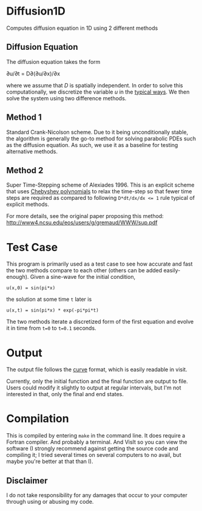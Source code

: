 Diffusion1D
===========

Computes diffusion equation in 1D using 2 different methods

Diffusion Equation
------------------
The diffusion equation takes the form

∂u/∂t = D∂(∂u/∂x)/∂x

where we assume that $D$ is spatially independent. In order to solve this computationally, we discretize the variable $u$ in the [typical ways](https://me.ucsb.edu/~moehlis/APC591/tutorials/tutorial5/node3.html). We then solve the system using two difference methods.

Method 1
--------
Standard Crank-Nicolson scheme. Due to it being unconditionally stable, the algorithm is generally the go-to method for solving parabolic PDEs such as the diffusion equation. As such, we use it as a baseline for testing alternative methods.

Method 2
--------
Super Time-Stepping scheme of Alexiades 1996. This is an explicit scheme that uses [Chebyshev polynomials](https://en.wikipedia.org/wiki/Chebyshev_polynomials) to relax the time-step so that fewer time steps are required as compared to following `D*dt/dx/dx <= 1` rule typical of explicit methods. 

For more details, see the original paper proposing this method: http://www4.ncsu.edu/eos/users/g/gremaud/WWW/sup.pdf

Test Case
=========
This program is primarily used as a test case to see how accurate and fast the two methods compare to each other (others can be added easily-enough). Given a sine-wave for the initial condition, 

`u(x,0) = sin(pi*x)`

the solution at some time `t` later is

`u(x,t) = sin(pi*x) * exp(-pi*pi*t)`

The two methods iterate a discretized form of the first equation and evolve it in time from `t=0` to `t=0.1` seconds.

Output
======
The output file follows the [curve](http://www.visitusers.org/index.php?title=Reading_curve_data) format, which is easily readable in visit.

Currently, only the initial function and the final function are output to file. Users could modify it slightly to output at regular intervals, but I'm not interested in that, only the final and end states.


Compilation
===========

This is compiled by entering `make` in the command line. It does require a Fortran compiler. And probably a terminal. And VisIt so you can view the software (I strongly recommend against getting the source code and compiling it; I tried several times on several computers to no avail, but maybe you're better at that than I).


Disclaimer
----------
I do not take responsibility for any damages that occur to your computer through using or abusing my code.
